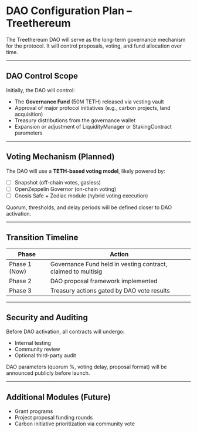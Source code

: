 # DAO Configuration Plan – Treethereum

The Treethereum DAO will serve as the long-term governance mechanism for the protocol. It will control proposals, voting, and fund allocation over time.

---

## DAO Control Scope

Initially, the DAO will control:

- The **Governance Fund** (50M TETH) released via vesting vault
- Approval of major protocol initiatives (e.g., carbon projects, land acquisition)
- Treasury distributions from the governance wallet
- Expansion or adjustment of LiquidityManager or StakingContract parameters

---

## Voting Mechanism (Planned)

The DAO will use a **TETH-based voting model**, likely powered by:

- [ ] Snapshot (off-chain votes, gasless)
- [ ] OpenZeppelin Governor (on-chain voting)
- [ ] Gnosis Safe + Zodiac module (hybrid voting execution)

Quorum, thresholds, and delay periods will be defined closer to DAO activation.

---

## Transition Timeline

| Phase        | Action                                      |
|--------------|---------------------------------------------|
| Phase 1 (Now)| Governance Fund held in vesting contract, claimed to multisig |
| Phase 2      | DAO proposal framework implemented          |
| Phase 3      | Treasury actions gated by DAO vote results  |

---

## Security and Auditing

Before DAO activation, all contracts will undergo:
- Internal testing
- Community review
- Optional third-party audit

DAO parameters (quorum %, voting delay, proposal format) will be announced publicly before launch.

---

## Additional Modules (Future)

- Grant programs
- Project proposal funding rounds
- Carbon initiative prioritization via community vote
